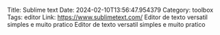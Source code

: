 Title: Sublime text
Date: 2024-02-10T13:56:47.954379
Category: toolbox
Tags: editor
Link: https://www.sublimetext.com/
Editor de texto versatil simples e muito pratico
Editor de texto versatil simples e muito pratico
